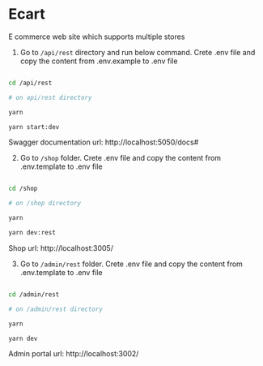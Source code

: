 
# Ecart

E commerce web site which supports multiple stores

  

1. Go to `/api/rest` directory and run below command. Crete .env file and copy the content from .env.example to .env file

```bash

cd /api/rest

# on api/rest directory

yarn

yarn start:dev

```

Swagger documentation url: http://localhost:5050/docs#

  

2. Go to `/shop` folder.  Crete .env file and copy the content from .env.template to .env file

  

```bash

cd /shop

# on /shop directory

yarn

yarn dev:rest

```

Shop url: http://localhost:3005/

  

3. Go to `/admin/rest` folder.  Crete .env file and copy the content from .env.template to .env file

  

```bash

cd /admin/rest

# on /admin/rest directory

yarn

yarn dev

```

Admin portal url: http://localhost:3002/
